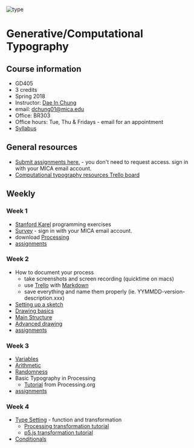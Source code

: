 ![type](images/type-anim.gif)

# Generative/Computational Typography

## Course information
- GD405
- 3 credits
- Spring 2018
- Instructor: [Dae In Chung](http://paperdove.com)
- email: [dchung01@mica.edu](mailto:dchung01@mica.edu)
- Office: BR303
- Office hours: Tue, Thu & Fridays - email for an appointment
- [Syllabus](files/MICA-18SP-GenType-Syllabus.pdf)

## General resources
- [Submit assignments here.](https://drive.google.com/drive/folders/11t0H6FQ7-p-8r-f7UgTzNdKfTzrla2VR?usp=sharing) - you don't need to request access. sign in with your MICA email account.
- [Computational typography resources Trello board](https://trello.com/b/1P0cgPsv/computational-typography-resources)

## Weekly
### Week 1
- [Stanford Karel](http://stanford.edu/%7Ecpiech/karel/learn.html) programming exercises
- [Survey](https://goo.gl/forms/RP3SSk7o9McPhvr53) - sign in with your MICA email account.
- download [Processing](http://processing.org)
- [assignments](lectures/w1-assignments.md)

### Week 2
- How to document your process
  - take screenshots and screen recording (quicktime on macs)
  - use [Trello](http://trello.com) with [Markdown](http://help.trello.com/article/821-using-markdown-in-trello)
  - save everything and name them properly (ie. YYMMDD-version-description.xxx)
- [Setting up a sketch](lectures/w2-setting-up-sketch.md)
- [Drawing basics](lectures/w2-drawing-basics.md) 
- [Main Structure](lectures/w2-main-structure.md)
- [Advanced drawing](lectures/w2-drawing-advanced.md)
- [assignments](lectures/w2-assignments.md)

### Week 3
- [Variables](lectures/w3-variables.md)
- [Arithmetic](lectures/w3-arithmetic.md)
- [Randomness](lectures/w3-randomness.md)
- Basic Typography in Processing
  - [Tutorial](https://processing.org/tutorials/typography/) from Processing.org
- [assignments](lectures/w3-assignments.md)

### Week 4
- [Type Setting](lectures/w3-type-setting.md) - function and transformation
  - [Processing transformation tutorial](https://processing.org/tutorials/transform2d/)
  - [p5.js transformation tutorial](https://creative-coding.decontextualize.com/transformations-and-functions/)
- [Conditionals](lectures/w4/conditionals.md)
<!--
- [assignments](lectures/w4-assignments.md)

### Week 5
- [Type Setting - page setting](lectures/w4/type-setting-conditionals.md)
- [How to export to Image formats](lectures/w4/image-export.md)
- [How to export to PDF](lectures/w4/vector-export.md)
  - Download [example files](files/pdf-saving-in-processing.zip) for saving PDF in Processing.
- Printing at [Art Tech Center](https://www.mica.edu/Academic_Services_and_Libraries/Technology_Systems_and_Services/Technology_Facilities/Art_Tech_Center.html)
- [assignments](lectures/w5/w5-assignments.md)

### Week 6
- Loops
- Pattern making basics: [examples](http://codepen.io/collection/AyaKxK/)
- [Typographic patterns](lectures/w6/type-patterns.md)
- [assignments](lectures/w6/w6-assignments.md)

### Week 7
- [Problems with your code?](lectures/w7/problem-solving-tips.md)
- [Motion](lectures/w7/motion.md)
- [Trigonometry](lectures/w7/trigonometry.md)
- [Interpolation](lectures/w7/interpolation.md)
- [assignments](lectures/w7/w7-assignments.md)

### Week 8
- [Objects](lectures/w8/object.md)
- [Glyph object](lectures/w8/object-glyph.md)
- [assignments](lectures/w8/w8-assignments.md)

### Week 9
*No class - Spring Break*

### Week 10
- Object review: [here](http://codepen.io/cdaein/pen/wJmMpp) and [here](http://codepen.io/cdaein/pen/QpmNOe)
- [assignments](lectures/w10/w10-assignments.md)

### Week 11
- Present the Interactive Type Poster
- [Array](lectures/w11/arrays.md)
- [Type Setting with Array](lectures/w11/array-type-setting.md)
- [Final project brief](lectures/w11/final-project.md)

### Week 12
- [assingments](lectures/w12/w12-assignments.md)

### Week 14
- [animation transition example](http://codepen.io/cdaein/pen/gWadZG)

-->
